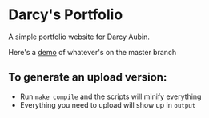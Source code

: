 # Darcy's Portfolio
A simple portfolio website for Darcy Aubin.

Here's a [demo](https://sunmockyang.github.io/darcy-portfolio/) of whatever's on the master branch

## To generate an upload version:
* Run `make compile` and the scripts will minify everything
* Everything you need to upload will show up in `output`

